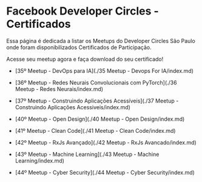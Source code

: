 # Facebook Developer Circles - Certificados

Essa página é dedicada a listar os Meetups do Developer Circles São Paulo onde foram disponibilizados Certificados de Participação. 

Acesse seu meetup agora e faça download do seu certificado!

- [35º Meetup - DevOps para IA](./35 Meetup - Devops For IA/index.md)

- [36º Meetup - Redes Neurais Convolucionais com PyTorch](./36 Meetup - Redes Neurais/index.md)

- [37º Meetup - Construindo Aplicações Acessíveis](./37 Meetup - Construindo Aplicações Acessiveis/index.md)

- [40º Meetup - Open Design](./40 Meetup - Open Design/index.md)

- [41º Meetup - Clean Code](./41 Meetup - Clean Code/index.md)

- [42º Meetup - RxJs Avançado](./42 Meetup - RxJs Avancado/index.md)

- [43º Meetup - Machine Learning](./43 Meetup - Machine Learning/index.md)

- [44º Meetup - Cyber Security](./44 Meetup - Cyber Security/index.md)